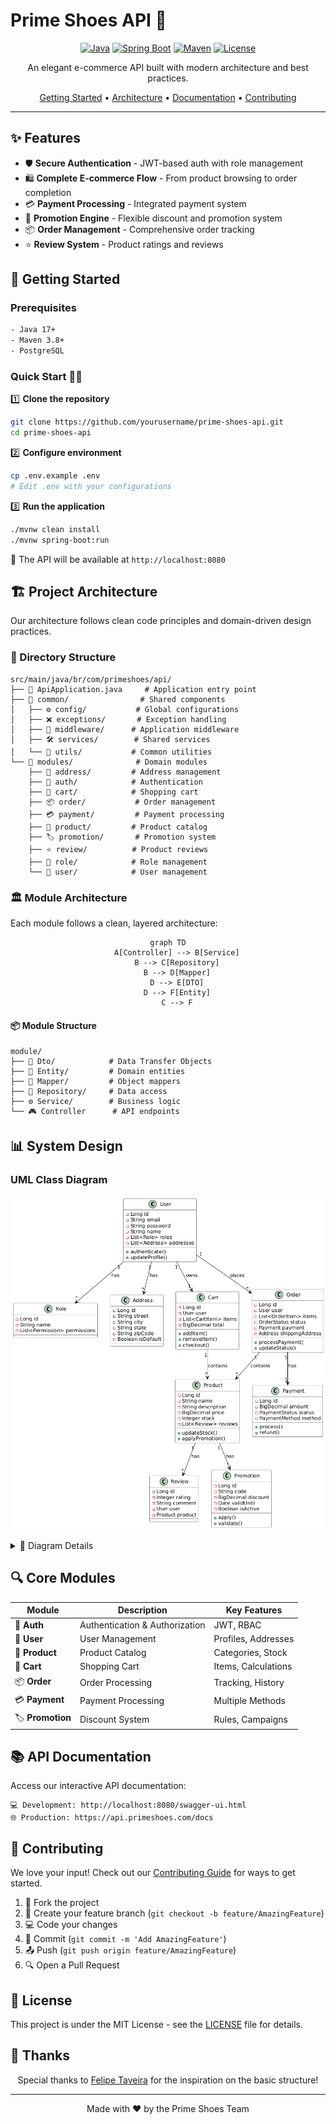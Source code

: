 # Prime Shoes API 👟

<div align="center">

[![Java](https://img.shields.io/badge/Java-17+-orange.svg)](https://www.oracle.com/java/)
[![Spring Boot](https://img.shields.io/badge/Spring%20Boot-3.x-brightgreen.svg)](https://spring.io/projects/spring-boot)
[![Maven](https://img.shields.io/badge/Maven-3.8+-blue.svg)](https://maven.apache.org/)
[![License](https://img.shields.io/badge/License-MIT-purple.svg)](LICENSE)

An elegant e-commerce API built with modern architecture and best practices.

[Getting Started](#-getting-started) •
[Architecture](#-project-architecture) •
[Documentation](#-api-documentation) •
[Contributing](#-contributing)

</div>

---

## ✨ Features

- 🛡️ **Secure Authentication** - JWT-based auth with role management
- 🛍️ **Complete E-commerce Flow** - From product browsing to order completion
- 💳 **Payment Processing** - Integrated payment system
- 🎯 **Promotion Engine** - Flexible discount and promotion system
- 📦 **Order Management** - Comprehensive order tracking
- ⭐ **Review System** - Product ratings and reviews

## 🚀 Getting Started

### Prerequisites

```bash
- Java 17+
- Maven 3.8+
- PostgreSQL
```

### Quick Start 🏃‍♂️

1️⃣ **Clone the repository**
```bash
git clone https://github.com/yourusername/prime-shoes-api.git
cd prime-shoes-api
```

2️⃣ **Configure environment**
```bash
cp .env.example .env
# Edit .env with your configurations
```

3️⃣ **Run the application**
```bash
./mvnw clean install
./mvnw spring-boot:run
```

🎉 The API will be available at `http://localhost:8080`

## 🏗️ Project Architecture

Our architecture follows clean code principles and domain-driven design practices.

### 📁 Directory Structure

```
src/main/java/br/com/primeshoes/api/
├── 📄 ApiApplication.java     # Application entry point
├── 📂 common/                # Shared components
│   ├── ⚙️ config/           # Global configurations
│   ├── ❌ exceptions/       # Exception handling
│   ├── 🔄 middleware/      # Application middleware
│   ├── 🛠️ services/        # Shared services
│   └── 🔧 utils/           # Common utilities
└── 📂 modules/              # Domain modules
    ├── 📍 address/         # Address management
    ├── 🔐 auth/            # Authentication
    ├── 🛒 cart/            # Shopping cart
    ├── 📦 order/           # Order management
    ├── 💳 payment/         # Payment processing
    ├── 👕 product/         # Product catalog
    ├── 🏷️ promotion/       # Promotion system
    ├── ⭐ review/          # Product reviews
    ├── 👥 role/            # Role management
    └── 👤 user/            # User management
```

### 🏛️ Module Architecture

Each module follows a clean, layered architecture:

<div align="center">

```mermaid
graph TD
    A[Controller] --> B[Service]
    B --> C[Repository]
    B --> D[Mapper]
    D --> E[DTO]
    D --> F[Entity]
    C --> F
```

</div>

#### 📦 Module Structure

```
module/
├── 📄 Dto/            # Data Transfer Objects
├── 🎯 Entity/         # Domain entities
├── 🔄 Mapper/         # Object mappers
├── 💾 Repository/     # Data access
├── ⚙️ Service/        # Business logic
└── 🎮 Controller      # API endpoints
```

## 📊 System Design

### UML Class Diagram
![Class Diagram](docs/images/image.png)

<details>
<summary>📝 Diagram Details</summary>

- **Entities**: Core domain models with attributes
- **Relationships**: Inter-entity connections
- **Methods**: Key operations per class
- **Cardinality**: Relationship multiplicities

</details>

## 🔍 Core Modules

| Module | Description | Key Features |
|--------|-------------|--------------|
| 🔐 **Auth** | Authentication & Authorization | JWT, RBAC |
| 👤 **User** | User Management | Profiles, Addresses |
| 👕 **Product** | Product Catalog | Categories, Stock |
| 🛒 **Cart** | Shopping Cart | Items, Calculations |
| 📦 **Order** | Order Processing | Tracking, History |
| 💳 **Payment** | Payment Processing | Multiple Methods |
| 🏷️ **Promotion** | Discount System | Rules, Campaigns |

## 📚 API Documentation

Access our interactive API documentation:

```
💻 Development: http://localhost:8080/swagger-ui.html
🌐 Production: https://api.primeshoes.com/docs
```

## 🤝 Contributing

We love your input! Check out our [Contributing Guide](CONTRIBUTING.md) for ways to get started.

1. 🍴 Fork the project
2. 🌱 Create your feature branch (`git checkout -b feature/AmazingFeature`)
3. 💻 Code your changes
4. 🔄 Commit (`git commit -m 'Add AmazingFeature'`)
5. 📤 Push (`git push origin feature/AmazingFeature`)
6. 🔍 Open a Pull Request

## 📝 License

This project is under the MIT License - see the [LICENSE](LICENSE) file for details.

## 🌟 Thanks

<div align="center">

Special thanks to [Felipe Taveira](https://github.com/Feliipee013) for the inspiration on the basic structure!

</div>

---

<div align="center">

Made with ❤️ by the Prime Shoes Team

</div> 